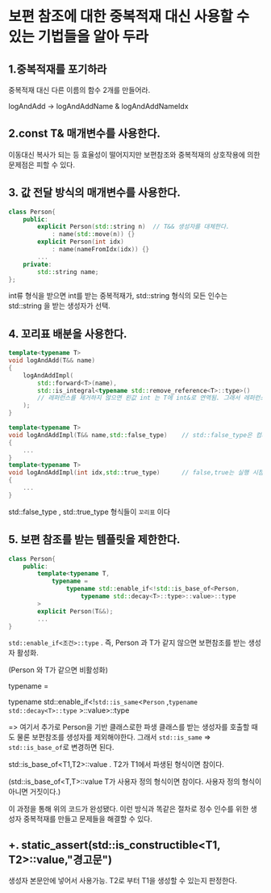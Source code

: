 # 보편 참조에 대한 중복적재 대신 사용할 수 있는 기법들을 알아 두라

## 1.중복적재를 포기하라

중복적재 대신 다른 이름의 함수 2개를 만들어라.

logAndAdd -> logAndAddName & logAndAddNameIdx

## 2.const T& 매개변수를 사용한다.

이동대신 복사가 되는 등 효율성이 떨어지지만 보편참조와 중복적재의 상호작용에 의한 문제점은 피할 수 있다.

## 3. 값 전달 방식의 매개변수를 사용한다.

```c++
class Person{
    public:
        explicit Person(std::string n)	// T&& 생성자를 대체한다.
            : name(std::move(n)) {}
        explicit Person(int idx)
            : name(nameFromIdx(idx)) {}
        ...
    private:
    	std::string name;
};
```

int류 형식을 받으면 int를 받는 중복적재가, std::string 형식의 모든 인수는 std::string 을 받는 생성자가 선택.

## 4. 꼬리표 배분을 사용한다.

```c++
template<typename T>
void logAndAdd(T&& name)
{
    logAndAddImpl(
        std::forward<T>(name),
        std::is_integral<typename std::remove_reference<T>::type>()
        // 레퍼런스를 제거하지 않으면 왼값 int 는 T에 int&로 연역됨. 그래서 레퍼런스를 제거해줘야함
    );
}
```

```c++
template<typename T>
void logAndAddImpl(T&& name,std::false_type)	// std::false_type은 컴파일 시점 형식
{
    ...
}
template<typename T>
void logAndAddImpl(int idx,std::true_type)		// false,true는 실행 시점 형식
{
    ...
}
```

std::false_type , std::true_type 형식들이 `꼬리표` 이다

## 5. 보편 참조를 받는 템플릿을 제한한다.

```c++
class Person{
    public:
    	template<typename T, 
    		typename = 
                typename std::enable_if<!std::is_base_of<Person,
                    typename std::decay<T>::type>::value>::type
        >
        explicit Person(T&&);
    	...
}
```

`std::enable_if<조건>::type` . 즉, Person 과 T가 같지 않으면 보편참조를 받는 생성자 활성화.

(Person 와 T가 같으면 비활성화)

typename = 

typename std::enable_if<!`std::is_same`<`Person` ,`typename std::decay<T>::type` >::value>::type

=> 여기서 추가로 Person을 기반 클래스로한 파생 클래스를 받는 생성자를 호출할 때도 물론 보편참조를 생성자를 제외해야한다. 그래서 `std::is_same` => `std::is_base_of`로 변경하면 된다.

std::is_base_of<T1,T2>::value . T2가 T1에서 파생된 형식이면 참이다. 

(std::is_base_of<T,T>::value T가 사용자 정의 형식이면 참이다. 사용자 정의 형식이 아니면 거짓이다.)

이 과정을 통해 위의 코드가 완성됐다. 이런 방식과 똑같은 절차로 정수 인수를 위한 생성자 중복적재를 만들고 문제들을 해결할 수 있다.

## +.  static_assert(std::is_constructible<T1, T2>::value,"경고문")

생성자 본문안에 넣어서 사용가능. T2로 부터 T1을 생성할 수 있는지 판정한다.